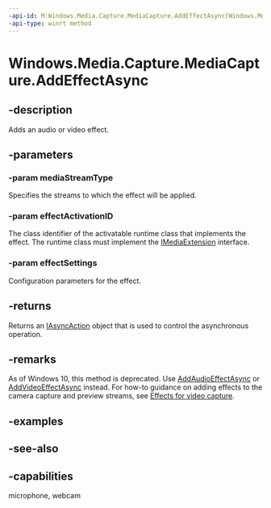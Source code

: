 ```yaml
---
-api-id: M:Windows.Media.Capture.MediaCapture.AddEffectAsync(Windows.Media.Capture.MediaStreamType,System.String,Windows.Foundation.Collections.IPropertySet)
-api-type: winrt method
---
```


<!-- Method syntax
public Windows.Foundation.IAsyncAction AddEffectAsync(Windows.Media.Capture.MediaStreamType mediaStreamType, System.String effectActivationID, Windows.Foundation.Collections.IPropertySet effectSettings)
-->

# Windows.Media.Capture.MediaCapture.AddEffectAsync

## -description
Adds an audio or video effect.

## -parameters
### -param mediaStreamType
Specifies the streams to which the effect will be applied.

### -param effectActivationID
The class identifier of the activatable runtime class that implements the effect. The runtime class must implement the [IMediaExtension](../windows.media/imediaextension.md) interface.

### -param effectSettings
Configuration parameters for the effect.

## -returns
Returns an [IAsyncAction](../windows.foundation/iasyncaction.md) object that is used to control the asynchronous operation.

## -remarks
As of Windows 10, this method is deprecated. Use [AddAudioEffectAsync](mediacapture_addaudioeffectasync.md) or [AddVideoEffectAsync](mediacapture_addvideoeffectasync.md) instead. For how-to guidance on adding effects to the camera capture and preview streams, see [Effects for video capture](http://msdn.microsoft.com/library/e0189423-1df3-4052-ab2e-846ea18254c4).

## -examples

## -see-also


## -capabilities
microphone, webcam
